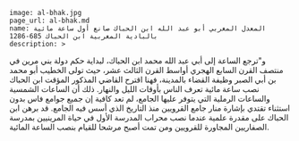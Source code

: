     image: al-bhak.jpg
    page_url: al-bhak.md
    name: المعدل المغربي أبو عبد الله ابن الحباك صانع أول ساعة مائية بالبادية المغربية ابن الحباك 685-1286
    description: >
و"ترجع الساعة إلى أبي عبد الله محمد ابن الحباك، لبداية حكم دولة بني مرين في منتصف القرن السابع الهجري أواسط القرن الثالث عشر، حيث تولى الخطيب أبو محمد بن أبي الصبر وظيفة القضاء بالمدينة، فهنا اقترح القاضي المذكور المؤقت ابن الحباك نصب ساعة مائية تعرف الناس بأوقات الليل والنهار. ذلك أن الساعات الشمسية والساعات الرملية التي يتوفر عليها الجامع، لم تعد كافية إن جميع جوامع فاس بدون استثناء تقتدي بإشارة منار جامع القرويين منذ التاريخ الذي أسس فيه الجامع. قد برهن ابن الحباك على مقدرة علمية عندما نصب محراب المدرسة الأول في حياة المرينيين بمدرسة الصفاريين المجاورة للقرويين ومن تمت أصبح مرشحا للقيام بنصب الساعة المائية. 
